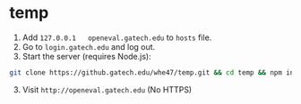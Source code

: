 # temp
1. Add `127.0.0.1   openeval.gatech.edu` to `hosts` file.
2. Go to `login.gatech.edu` and log out.
3. Start the server (requires Node.js):
```bash
git clone https://github.gatech.edu/whe47/temp.git && cd temp && npm install && npm start
```
3. Visit `http://openeval.gatech.edu` (No HTTPS)
